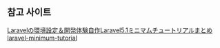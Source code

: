## 참고 사이트
[Laravelの環境設定＆開発体験自作Laravel5.1ミニマムチュートリアルまとめ](http://qiita.com/fumiyasac@github/items/78a335880f7abb1de8bf)
[laravel-minimum-tutorial](https://github.com/fumiyasac/laravel-minimum-tutorial/blob/master/readme.md.laravel.bak)
